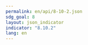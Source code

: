 ```yaml
---
permalink: en/api/8-10-2.json
sdg_goal: 8
layout: json_indicator
indicator: "8.10.2"
lang: en
---
```

